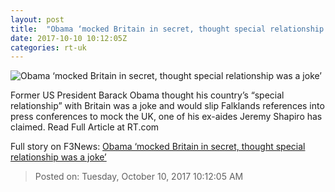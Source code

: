 ```yaml
---
layout: post
title:  "Obama ‘mocked Britain in secret, thought special relationship was a joke’"
date: 2017-10-10 10:12:05Z
categories: rt-uk
---
```


![Obama ‘mocked Britain in secret, thought special relationship was a joke’](https://cdni.rt.com/files/2017.10/article/59dc9080fc7e93b93b8b4567.jpg)

Former US President Barack Obama thought his country’s “special relationship” with Britain was a joke and would slip Falklands references into press conferences to mock the UK, one of his ex-aides Jeremy Shapiro has claimed. Read Full Article at RT.com


Full story on F3News: [Obama ‘mocked Britain in secret, thought special relationship was a joke’](http://www.f3nws.com/n/N3XNkC)

> Posted on: Tuesday, October 10, 2017 10:12:05 AM
